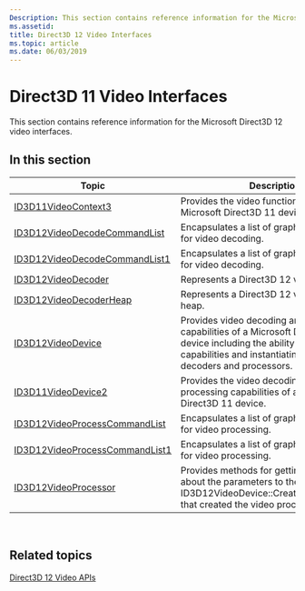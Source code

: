 ```yaml
---
Description: This section contains reference information for the Microsoft Direct3D 12 video interfaces.
ms.assetid: 
title: Direct3D 12 Video Interfaces
ms.topic: article
ms.date: 06/03/2019
---
```


# Direct3D 11 Video Interfaces

This section contains reference information for the Microsoft Direct3D 12 video interfaces.

## In this section



| Topic                                                                                | Description                                                                                              |
|---------------------------------------------------------------------------------------|----------------------------------------------------------------------------------------------------------|
| [ID3D11VideoContext3](/windows/desktop/api/d3d11_4/nn-d3d11_4-id3d11videocontext3)  | Provides the video functionality of a Microsoft Direct3D 11 device. |
| [ID3D12VideoDecodeCommandList](/windows/desktop/api/d3d12video/nn-d3d12video-id3d12videodecodecommandlist)  | Encapsulates a list of graphics commands for video decoding.|
| [ID3D12VideoDecodeCommandList1](/windows/desktop/api/d3d12video/nn-d3d12video-id3d12videodecodecommandlist1)  | Encapsulates a list of graphics commands for video decoding.|
| [ID3D12VideoDecoder](/windows/desktop/api/d3d12video/nn-d3d12video-id3d12videodecoder)  | Represents a Direct3D 12 video decoder.|
| [ID3D12VideoDecoderHeap](/windows/desktop/api/d3d12video/nn-d3d12video-id3d12videodecoderheap)  | Represents a Direct3D 12 video decoder heap.|
| [ID3D12VideoDevice](/windows/desktop/api/d3d12video/nn-d3d12video-id3d12videodevice)  | Provides video decoding and processing capabilities of a Microsoft Direct3D 12 device including the ability to query video capabilities and instantiating video decoders and processors.|
| [ID3D11VideoDevice2](/windows/desktop/api/d3d11_4/nn-d3d11_4-id3d11videodevice2)  | Provides the video decoding and video processing capabilities of a Microsoft Direct3D 11 device.|
| [ID3D12VideoProcessCommandList](/windows/desktop/api/d3d12video/nn-d3d12video-id3d12videoprocesscommandlist)  | Encapsulates a list of graphics commands for video processing.|
| [ID3D12VideoProcessCommandList1](/windows/desktop/api/d3d12video/nn-d3d12video-id3d12videoprocesscommandlist1)  | Encapsulates a list of graphics commands for video processing.|
| [ID3D12VideoProcessor](/windows/desktop/api/d3d12video/nn-d3d12video-id3d12videoprocessor)  | Provides methods for getting information about the parameters to the call to ID3D12VideoDevice::CreateVideoProcessor that created the video processor.|



 

## Related topics

<dl> <dt>

[Direct3D 12 Video APIs](direct3d-12-video-apis.md)
</dt> </dl>

 

 




